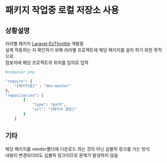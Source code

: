 # 패키지 작업중 로컬 저장소 사용
## 상황설명
라라벨 패키지 [Laravel-EzThrottle](https://github.com/AcidF0x/Laravel-EzThrottle) 개발중  
실제 작동하는 지 확인하기 위해 라라벨 프로젝트에 해당 패키지를 설치 하기 위한 목적으로   
컴포저에 해당 프로젝트의 위치를 임의로 입력
 

```bash 
#composer.php

"require": {
    "{패키지명}" : "dev-master"
},
"repositories": [
        {
            "type": "path",
            "url": "{패키지 경로}"
        }
    ]
```

## 기타
해당 패키지를 vendor폴더에 다운로드 하는 것이 아닌 심볼릭 링크를 거는 방식  
내용이 변경되더라도 심볼릭 링크이므로 문제가 발생하지 않음

